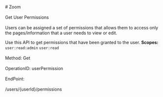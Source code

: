 <br>#     Zoom</br>
<br>Get User Permissions</br>
<br>Users can be assigned a set of permissions that allows them to access only the pages/information that a user needs to view or edit.

Use this API to get permissions that have been granted to the user.
**Scopes:** `user:read:admin` `user:read`
 </br>
<br>Method: Get</br>
<br>OperationID: userPermission</br>
<br>EndPoint:</br>
<br>/users/{userId}/permissions</br>
